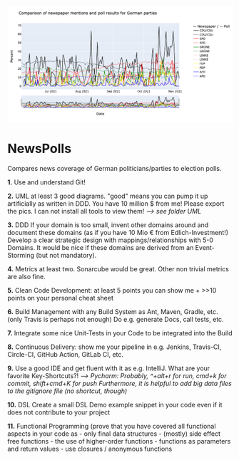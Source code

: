 ![alt text](https://raw.githubusercontent.com/SamiNenno/NewsPoll/master/Images/Front_Image.png)


# NewsPolls


Compares news coverage of German politicians/parties to election polls.




**1.** Use and understand Git!

**2.** UML at least 3 good diagrams. "good" means you can pump it up artificially as written in DDD. You have 10 million $ from me! Please export the pics. I can not install all tools to view them!
    *--> see folder UML*

**3.** DDD If your domain is too small, invent other domains around and document these domains (as if you have 10 Mio € from Edlich-Investment!) Develop a clear strategic design with mappings/relationships with 5-0 Domains. It would be nice if these domains are derived from an Event-Storming (but not mandatory).

**4.** Metrics at least two. Sonarcube would be great. Other non trivial metrics are also fine.

**5.** Clean Code Development: at least 5 points you can show me + >>10 points on your personal cheat sheet

**6.** Build Management with any Build System as Ant, Maven, Gradle, etc. (only Travis is perhaps not enough) Do e.g. generate Docs, call tests, etc.

**7.** Integrate some nice Unit-Tests in your Code to be integrated into the Build

**8.** Continuous Delivery: show me your pipeline in e.g. Jenkins, Travis-CI, Circle-CI, GitHub Action, GitLab CI, etc.

**9.** Use a good IDE and get fluent with it as e.g. IntelliJ. What are your favorite Key-Shortcuts?!
    *--> Pycharm: Probably, ^+alt+r for run, cmd+k for commit, shift+cmd+K for push
        Furthermore, it is helpful to add big data files to the gitignore file (no shortcut, though)*

**10.** DSL Create a small DSL Demo example snippet in your code even if it does not contribute to your project

**11.** Functional Programming (prove that you have covered all functional aspects in your code as
    - only final data structures
    - (mostly) side effect free functions
    - the use of higher-order functions
    - functions as parameters and return values
    - use closures / anonymous functions